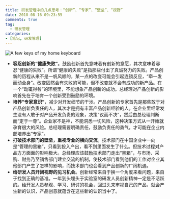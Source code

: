 ```yaml
---
title: 研发管理中的几点思考：“创新”、“专家”、“壁垒”、“视野”
date: 2018-08-16 09:23:55
comments: true
tag: 
  - 研发管理
categories:
- [笔记, 研发管理]
---
```


![A few keys of my home keyboard](http://oss.xknife.net/A_few_keys_of_my_home_keyboard.jpg)

- **容忍创新的“健康失败”**。鼓励创新首先意味着有创新的意愿，其次意味着容忍“健康的失败”。所谓“健康的失败”是指那些付出了真诚努力的失败。产品创新的历程从来不是一帆风顺的，某一点的改变可能会引起连锁反应，“牵一发而动全身”。改变固然会有失败的可能，但不改变就不会有成功的新产品。在一个“动辄得咎”的环境里，不能想象产品创新的成功。总经理对产品创新的影响首先在于培育一个创新受到鼓励的环境。
- **培养“专家意识”**，减少对开发细节的干涉。产品创新的专家首先是那些敢于对产品创新负责任的人，其次才是拥有丰富产品创新经验的人。在企业里经常发生没有人敢于对产品开发负责的现象，决策“议而不决”，然后由总经理判断而“定于一尊”。企业家不是神，不能洞悉一切风险，这种决策方式从一开始就孕育很大的风险。总经理需要明确责任，鼓励负责任的勇气，才可能在企业内部培养出“专家”。
- **打破技术部门的壁垒，重视专业的横向交流**。技术部门在中国企业中一向是“管理的黑箱”，只看到投入产出，看不到里面发生了什么。但技术过程对产品方方面面的影响极大。总经理应该鼓励技术部门走出“黑箱”，与市场、采购、财务乃至销售部门建立交流的机制，使技术部门看到他们的工作对企业其他部门产生了怎样的影响，而技术部门也会看到产品创新的广阔机遇。
- **给研发人员开阔视野的见习机会**。创新经常来自于换一个角度来看问题，来自于找到正确的基准。一年到头埋头于实验室的研发人员创新精神一定是不活跃的。给开发人员参观、学习、研讨的机会，回过头来审视自己的产品，就会产生新的认识，产品创意就蕴含在这些新的认识当中了。